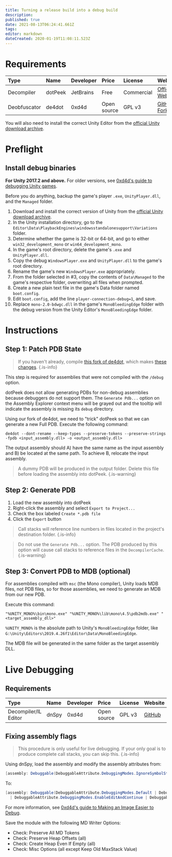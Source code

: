 ```yaml
---
title: Turning a release build into a debug build
description: 
published: true
date: 2021-08-13T06:24:41.661Z
tags: 
editor: markdown
dateCreated: 2020-01-19T11:08:11.523Z
---
```


# Requirements

Type | Name | Developer | Price | License | Website
:--- | :--- | :--- | :--- | :--- | :---
Decompiler | dotPeek | JetBrains | Free | Commercial |  [Official Website](https://www.jetbrains.com/decompiler/)
Deobfuscator | de4dot | 0xd4d | Open source | GPL v3 | [GitHub Fork](https://github.com/fireundubh/de4dot/tree/pdbgen)

You will also need to install the correct Unity Editor from the [official Unity download archive](https://unity3d.com/get-unity/download/archive).

# Preflight

## Install debug binaries

**For Unity 2017.2 and above.** For older versions, see [0xd4d's guide to debugging Unity games](https://github.com/dnSpy/dnSpy/wiki/Debugging-Unity-Games).

Before you do anything, backup the game's player `.exe`, `UnityPlayer.dll`, and the `Managed` folder.

1. Download and install the correct version of Unity from the [official Unity download archive](https://unity3d.com/get-unity/download/archive).
2. In the Unity installation directory, go to the `Editor\Data\PlaybackEngines\windowsstandalonesupport\Variations` folder.
3. Determine whether the game is 32-bit or 64-bit, and go to either `win32_development_mono` or `win64_development_mono`.
4. In the game's root directory, delete the game's `.exe` and `UnityPlayer.dll`.
5. Copy the debug `WindowsPlayer.exe` and `UnityPlayer.dll` to the game's root directory.
6. Rename the game's new `WindowsPlayer.exe` appropriately.
7. From the folder selected in #3, copy the contents of `Data\Managed` to the game's respective folder, overwriting all files when prompted.
8. Create a new plain text file in the game's Data folder named `boot.config`.
9. Edit `boot.config`, add the line `player-connection-debug=1`, and save.
10. Replace `mono-2.0-bdwgc.dll` in the game's `MonoBleedingEdge` folder with the debug version from the Unity Editor's `MonoBleedingEdge` folder.


# Instructions

## Step 1: Patch PDB State

> If you haven't already, compile [this fork of de4dot](https://github.com/fireundubh/de4dot/tree/pdbgen), which makes [these changes](https://github.com/0xd4d/de4dot/pull/126/commits/28f33354c86cdbfc1d96134fab1132c87a99a5e3).
{.is-info}


This step is required for assemblies that were not compiled with the `/debug` option.

dotPeek does not allow generating PDBs for non-debug assemblies because debuggers do not support them. The `Generate Pdb...` option on the Assembly Explorer context menu will be grayed out and the tooltip will indicate the assembly is missing its `debug` directory.

Using our fork of de4dot, we need to "trick" dotPeek so that we can generate a new Full PDB. Execute the following command:

```
de4dot --dont-rename --keep-types --preserve-tokens --preserve-strings -fpdb <input_assembly.dll> -o <output_assembly.dll>
```

The output assembly should A) have the same name as the input assembly and B) be located at the same path. To achieve B, relocate the input assembly.

> A dummy PDB will be produced in the output folder. Delete this file before loading the assembly into dotPeek.
{.is-warning}


## Step 2: Generate PDB

1. Load the new assembly into dotPeek
2. Right-click the assembly and select `Export to Project...`
3. Check the box labeled `Create *.pdb file`
4. Click the `Export` button

> Call stacks will reference line numbers in files located in the project's destination folder.
{.is-info}

> Do not use the `Generate Pdb...` option. The PDB produced by this option will cause call stacks to reference files in the `DecompilerCache`.
{.is-warning}


## Step 3: Convert PDB to MDB (optional)

For assemblies compiled with `msc` (the Mono compiler), Unity loads MDB files, not PDB files, so for those assemblies, we need to generate an MDB from our new PDB.

Execute this command:

```
"%UNITY_MONO%\bin\mono.exe" "%UNITY_MONO%\lib\mono\4.5\pdb2mdb.exe" "<target_assembly_dll>"
```

`%UNITY_MONO%` is the absolute path to Unity's `MonoBleedingEdge` folder, like `G:\Unity\Editors\2019.4.26f1\Editor\Data\MonoBleedingEdge`.

The MDB file will be generated in the same folder as the target assembly DLL.


# Live Debugging

## Requirements

Type | Name | Developer | Price | License | Website
:--- | :--- | :--- | :--- | :--- | :---
Decompiler/IL Editor | dnSpy | 0xd4d | Open source | GPL v3 | [GitHub](https://github.com/dnSpy/dnSpy)

## Fixing assembly flags

> This procedure is only useful for live debugging. If your only goal is to produce complete call stacks, you can skip this.
{.is-info}

Using dnSpy, load the assembly and modify the assembly attributes from:

```csharp
[assembly: Debuggable(DebuggableAttribute.DebuggingModes.IgnoreSymbolStoreSequencePoints)]
```

To:

```csharp
[assembly: Debuggable(DebuggableAttribute.DebuggingModes.Default | DebuggableAttribute.DebuggingModes.DisableOptimizations 
  | DebuggableAttribute.DebuggingModes.EnableEditAndContinue | DebuggableAttribute.DebuggingModes.IgnoreSymbolStoreSequencePoints)]
```

For more information, see [0xd4d's guide to Making an Image Easier to Debug](https://github.com/dnSpy/dnSpy/wiki/Making-an-Image-Easier-to-Debug).

Save the module with the following MD Writer Options:

* Check: Preserve All MD Tokens
* Check: Preserve Heap Offsets (all)
* Check: Create Heap Even If Empty (all)
* Check: Misc Options (all except Keep Old MaxStack Value)